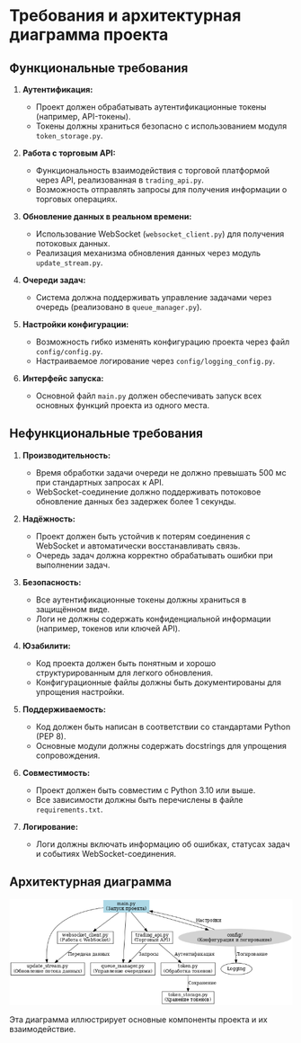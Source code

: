 
# Требования и архитектурная диаграмма проекта

## Функциональные требования

1. **Аутентификация:**
   - Проект должен обрабатывать аутентификационные токены (например, API-токены).
   - Токены должны храниться безопасно с использованием модуля `token_storage.py`.

2. **Работа с торговым API:**
   - Функциональность взаимодействия с торговой платформой через API, реализованная в `trading_api.py`.
   - Возможность отправлять запросы для получения информации о торговых операциях.

3. **Обновление данных в реальном времени:**
   - Использование WebSocket (`websocket_client.py`) для получения потоковых данных.
   - Реализация механизма обновления данных через модуль `update_stream.py`.

4. **Очереди задач:**
   - Система должна поддерживать управление задачами через очередь (реализовано в `queue_manager.py`).

5. **Настройки конфигурации:**
   - Возможность гибко изменять конфигурацию проекта через файл `config/config.py`.
   - Настраиваемое логирование через `config/logging_config.py`.

6. **Интерфейс запуска:**
   - Основной файл `main.py` должен обеспечивать запуск всех основных функций проекта из одного места.

## Нефункциональные требования

1. **Производительность:**
   - Время обработки задачи очереди не должно превышать 500 мс при стандартных запросах к API.
   - WebSocket-соединение должно поддерживать потоковое обновление данных без задержек более 1 секунды.

2. **Надёжность:**
   - Проект должен быть устойчив к потерям соединения с WebSocket и автоматически восстанавливать связь.
   - Очередь задач должна корректно обрабатывать ошибки при выполнении задач.

3. **Безопасность:**
   - Все аутентификационные токены должны храниться в защищённом виде.
   - Логи не должны содержать конфиденциальной информации (например, токенов или ключей API).

4. **Юзабилити:**
   - Код проекта должен быть понятным и хорошо структурированным для легкого обновления.
   - Конфигурационные файлы должны быть документированы для упрощения настройки.

5. **Поддерживаемость:**
   - Код должен быть написан в соответствии со стандартами Python (PEP 8).
   - Основные модули должны содержать docstrings для упрощения сопровождения.

6. **Совместимость:**
   - Проект должен быть совместим с Python 3.10 или выше.
   - Все зависимости должны быть перечислены в файле `requirements.txt`.

7. **Логирование:**
   - Логи должны включать информацию об ошибках, статусах задач и событиях WebSocket-соединения.

## Архитектурная диаграмма

![Архитектурная диаграмма](project_architecture_diagram.png)

Эта диаграмма иллюстрирует основные компоненты проекта и их взаимодействие.
